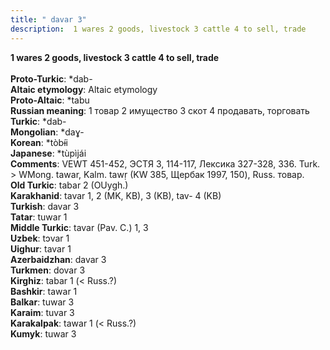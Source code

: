```yaml
---
title: " davar 3"
description:  1 wares 2 goods, livestock 3 cattle 4 to sell, trade
---
```

<strong> 1 wares 2 goods, livestock 3 cattle 4 to sell, trade</strong><br><br>
<strong>Proto-Turkic</strong>:  *dab-<br>
<strong>Altaic etymology</strong>:  Altaic etymology<br>
<strong> Proto-Altaic</strong>:  *tabu<br>
<strong>Russian meaning</strong>:  1 товар 2 имущество 3 скот 4 продавать, торговать<br>
<strong>Turkic</strong>:  *dab-<br>
<strong>Mongolian</strong>:  *daɣ-<br>
<strong>Korean</strong>:  *tòbɨ́i<br>
<strong>Japanese</strong>:  *tùpìjái<br>
<strong>Comments</strong>:  VEWT 451-452, ЭСТЯ 3, 114-117, Лексика 327-328, 336. Turk. > WMong. tawar, Kalm. tawṛ (KW 385, Щербак 1997, 150), Russ. товар.<br>
<strong>Old Turkic</strong>:  tabar 2 (OUygh.)<br>
<strong>Karakhanid</strong>:  tavar 1, 2 (MK, KB), 3 (KB), tav- 4 (KB)<br>
<strong>Turkish</strong>:  davar 3<br>
<strong>Tatar</strong>:  tuwar 1<br>
<strong>Middle Turkic</strong>:  tavar (Pav. C.) 1, 3<br>
<strong>Uzbek</strong>:  tɔvar 1<br>
<strong>Uighur</strong>:  tavar 1<br>
<strong>Azerbaidzhan</strong>:  davar 3<br>
<strong>Turkmen</strong>:  dovar 3<br>
<strong>Kirghiz</strong>:  tabar 1 (< Russ.?)<br>
<strong>Bashkir</strong>:  tawar 1<br>
<strong>Balkar</strong>:  tuwar 3<br>
<strong>Karaim</strong>:  tuvar 3<br>
<strong>Karakalpak</strong>:  tawar 1 (< Russ.?)<br>
<strong>Kumyk</strong>:  tuwar 3<br>


